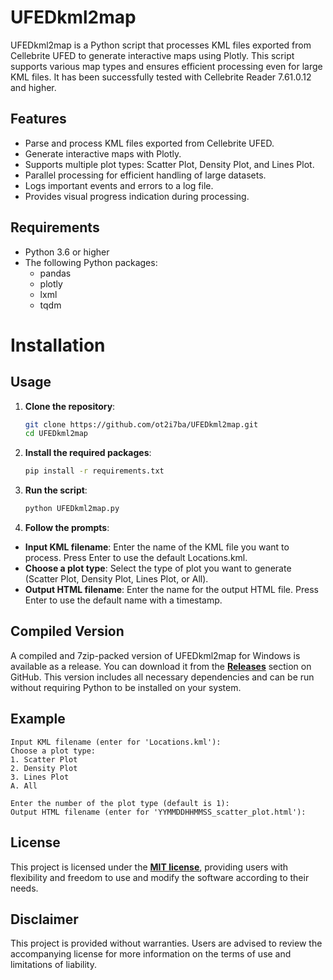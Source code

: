 # UFEDkml2map

UFEDkml2map is a Python script that processes KML files exported from Cellebrite UFED to generate interactive maps using Plotly. This script supports various map types and ensures efficient processing even for large KML files. It has been successfully tested with Cellebrite Reader 7.61.0.12 and higher.

## Features

- Parse and process KML files exported from Cellebrite UFED.
- Generate interactive maps with Plotly.
- Supports multiple plot types: Scatter Plot, Density Plot, and Lines Plot.
- Parallel processing for efficient handling of large datasets.
- Logs important events and errors to a log file.
- Provides visual progress indication during processing.

## Requirements

- Python 3.6 or higher
- The following Python packages:
  - pandas
  - plotly
  - lxml
  - tqdm

# Installation

## Usage
1. **Clone the repository**:

	```bash
	git clone https://github.com/ot2i7ba/UFEDkml2map.git
	cd UFEDkml2map
	```

2. **Install the required packages**:

    ```bash
    pip install -r requirements.txt
    ```

3. **Run the script**:

	```bash
	python UFEDkml2map.py
	```

4. **Follow the prompts**:
- **Input KML filename**: Enter the name of the KML file you want to process. Press Enter to use the default Locations.kml.
- **Choose a plot type**: Select the type of plot you want to generate (Scatter Plot, Density Plot, Lines Plot, or All).
- **Output HTML filename**: Enter the name for the output HTML file. Press Enter to use the default name with a timestamp.

## Compiled Version
A compiled and 7zip-packed version of UFEDkml2map for Windows is available as a release. You can download it from the **[Releases](https://github.com/ot2i7ba/UFEDkml2map/releases)** section on GitHub. This version includes all necessary dependencies and can be run without requiring Python to be installed on your system.

## Example
```
Input KML filename (enter for 'Locations.kml'):
Choose a plot type:
1. Scatter Plot
2. Density Plot
3. Lines Plot
A. All

Enter the number of the plot type (default is 1):
Output HTML filename (enter for 'YYMMDDHHMMSS_scatter_plot.html'):
```

## License
This project is licensed under the **[MIT license](https://github.com/ot2i7ba/UFEDkml2map/blob/main/LICENSE)**, providing users with flexibility and freedom to use and modify the software according to their needs.

## Disclaimer
This project is provided without warranties. Users are advised to review the accompanying license for more information on the terms of use and limitations of liability.
